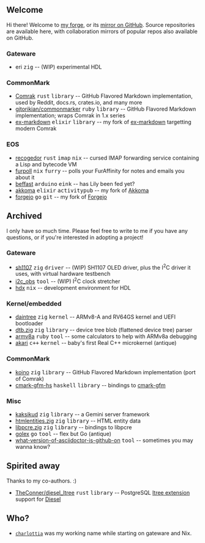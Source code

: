 ## Welcome

Hi there!  Welcome to [my forge](https://hrzn.ee/kivikakk), or its [mirror on
GitHub](https://github.com/kivikakk).  Source repositories are available here,
with collaboration mirrors of popular repos also available on GitHub.


### Gateware

* eri <kbd>zig</kbd> -- (WIP) experimental HDL

### CommonMark

* [Comrak](https://hrzn.ee/kivikakk/comrak) <kbd>rust</kbd> <kbd>library</kbd> -- GitHub Flavored Markdown implementation, used by Reddit, docs.rs, crates.io, and many more
* [gjtorikian/commonmarker](https://github.com/gjtorikian/commonmarker) <kbd>ruby</kbd> <kbd>library</kbd> -- GitHub Flavored Markdown implementation; wraps Comrak in 1.x series
* [ex-markdown](https://hrzn.ee/kivikakk/ex-markdown) <kbd>elixir</kbd> <kbd>library</kbd> -- my fork of [ex-markdown](https://gitlab.com/nathanfaucett/ex-markdown) targetting modern Comrak

### EOS

* [recogedor](https://hrzn.ee/kivikakk/recogedor) <kbd>rust</kbd> <kbd>imap</kbd> <kbd>nix</kbd> -- cursed IMAP forwarding service containing a Lisp and bytecode VM
* [furpoll](https://hrzn.ee/kivikakk/furpoll) <kbd>nix</kbd> <kbd>furry</kbd> -- polls your FurAffinity for notes and emails you about it
* [beffast](https://hrzn.ee/kivikakk/beffast) <kbd>arduino</kbd> <kbd>eink</kbd> -- has Lily been fed yet?
* [akkoma](https://hrzn.ee/kivikakk/akkoma) <kbd>elixir</kbd> <kbd>activitypub</kbd> -- my fork of [Akkoma](https://akkoma.dev/AkkomaGang/akkoma/)
* [forgejo](https://hrzn.ee/kivikakk/forgejo) <kbd>go</kbd> <kbd>git</kbd> -- my fork of [Forgejo](https://codeberg.org/forgejo/forgejo)


## Archived

I only have so much time. Please feel free to write to me if you have any questions, or if you're interested in adopting a project!

### Gateware

* [sh1107](https://hrzn.ee/kivikakk/sh1107) <kbd>zig</kbd> <kbd>driver</kbd> -- (WIP) SH1107 OLED driver, plus the I<sup>2</sup>C driver it uses, with virtual hardware testbench
* [i2c_obs](https://hrzn.ee/kivikakk/i2c_obs) <kbd>tool</kbd> -- (WIP) I<sup>2</sup>C clock stretcher
* [hdx](https://hrzn.ee/kivikakk/hdx) <kbd>nix</kbd> -- development environment for HDL

### Kernel/embedded

* [daintree](https://hrzn.ee/kivikakk/daintree) <kbd>zig</kbd> <kbd>kernel</kbd> -- ARMv8-A and RV64GS kernel and UEFI bootloader
* [dtb.zig](https://hrzn.ee/kivikakk/dtb.zig) <kbd>zig</kbd> <kbd>library</kbd> -- device tree blob (flattened device tree) parser
* [armv8a](https://hrzn.ee/kivikakk/armv8a) <kbd>ruby</kbd> <kbd>tool</kbd> -- some calculators to help with ARMv8a debugging
* [akari](https://hrzn.ee/kivikakk/akari) <kbd>c++</kbd> <kbd>kernel</kbd> -- baby's first Real C++ microkernel (antique)

### CommonMark

* [koino](https://hrzn.ee/kivikakk/koino) <kbd>zig</kbd> <kbd>library</kbd> -- GitHub Flavored Markdown implementation (port of Comrak)
* [cmark-gfm-hs](https://hrzn.ee/kivikakk/cmark-gfm-hs) <kbd>haskell</kbd> <kbd>library</kbd> -- bindings to [cmark-gfm](https://github.com/github/cmark-gfm)

### Misc

* [kaksikud](https://hrzn.ee/kivikakk/kaksikud) <kbd>zig</kbd> <kbd>library</kbd> -- a Gemini server framework
* [htmlentities.zig](https://hrzn.ee/kivikakk/htmlentities.zig) <kbd>zig</kbd> <kbd>library</kbd> -- HTML entity data
* [libpcre.zig](https://hrzn.ee/kivikakk/libpcre.zig) <kbd>zig</kbd> <kbd>library</kbd> -- bindings to libpcre
* [golex](https://hrzn.ee/kivikakk/golex) <kbd>go</kbd> <kbd>tool</kbd> -- flex but Go (antique)
* [what-version-of-asciidoctor-is-github-on](https://github.com/kivikakk/what-version-of-asciidoctor-is-github-on#readme) <kbd>tool</kbd> -- sometimes you may wanna know?


## Spirited away

Thanks to my co-authors. :)

* [TheConner/diesel_ltree](https://github.com/TheConner/diesel_ltree) <kbd>rust</kbd> <kbd>library</kbd> -- PostgreSQL [ltree extension](https://www.postgresql.org/docs/current/ltree.html) support for [Diesel](https://diesel.rs/)


## Who?

* [`charlottia`](https://github.com/charlottia) was my working name while starting on gateware and Nix.
